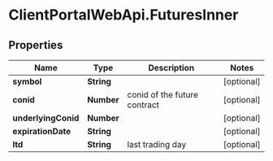 # ClientPortalWebApi.FuturesInner

## Properties
Name | Type | Description | Notes
------------ | ------------- | ------------- | -------------
**symbol** | **String** |  | [optional] 
**conid** | **Number** | conid of the future contract | [optional] 
**underlyingConid** | **Number** |  | [optional] 
**expirationDate** | **String** |  | [optional] 
**ltd** | **String** | last trading day | [optional] 


